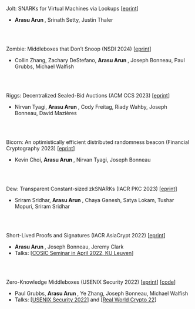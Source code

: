 Jolt: SNARKs for Virtual Machines via Lookups  [<a href="https://eprint.iacr.org/2023/1217.pdf">eprint</a>] 
<ul>
  <li> <b> Arasu Arun </b>, Srinath Setty, Justin Thaler </li>
</ul>

<br> 
<br> 

Zombie: Middleboxes that Don’t Snoop (NSDI 2024)  [<a href="https://eprint.iacr.org/2023/1022.pdf">eprint</a>] 
<ul>
  <li> Collin Zhang, Zachary DeStefano, <b> Arasu Arun </b>, Joseph Bonneau, Paul Grubbs, Michael Walfish </li>
</ul>

<br> 
<br> 


Riggs: Decentralized Sealed-Bid Auctions (ACM CCS 2023)  [<a href="https://eprint.iacr.org/2023/1336.pdf">eprint</a>] 
<ul>
  <li> Nirvan Tyagi, <b> Arasu Arun </b>, Cody Freitag, Riady Wahby, Joseph Bonneau, David Mazières </li>
</ul>

<br> 
<br> 

Bicorn: An optimistically efficient distributed randomness beacon (Financial Cryptography 2023)  [<a href="https://eprint.iacr.org/2023/221.pdf">eprint</a>] 
<ul>
  <li> Kevin Choi, <b> Arasu Arun </b>, Nirvan Tyagi, Joseph Bonneau </li>
</ul>

<br> 
<br> 

Dew: Transparent Constant-sized zkSNARKs (IACR PKC 2023)  [<a href="https://eprint.iacr.org/2022/419.pdf">eprint</a>] 
<ul>
  <li> Sriram Sridhar, <b> Arasu Arun </b>, Chaya Ganesh, Satya Lokam, Tushar Mopuri, Sriram Sridhar </li>
</ul>

<br> 
<br> 

Short-Lived Proofs and Signatures (IACR AsiaCrypt 2022)  [<a href="https://eprint.iacr.org/2022/190.pdf">eprint</a>] 
<ul>
  <li> <b> Arasu Arun </b>, Joseph Bonneau, Jeremy Clark </li>
  <li> Talks: [<a href="https://www.youtube.com/watch?v=U3f9SHUWo1c">COSIC Seminar in April 2022, KU Leuven</a>]  </li>
</ul>

<br> 
<br> 

Zero-Knowledge Middleboxes (USENIX Security 2022) [<a href="https://eprint.iacr.org/2021/1022.pdf">eprint</a>] [<a href="https://github.com/pag-crypto/zkmbs">code</a>]
<ul>
  <li> Paul Grubbs, <b> Arasu Arun </b>, Ye Zhang, Joseph Bonneau, Michael Walfish </li>
  <li> Talks: [<a href="https://www.youtube.com/watch?v=stRWfe3tMJQ&t=">USENIX Security 2022</a>] and [<a href="https://www.youtube.com/watch?v=zwIl8pqiZeA&t=1243s">Real World Crypto 22</a>] </li>
</ul>

  